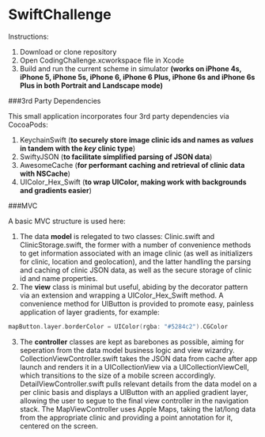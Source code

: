 # SwiftChallenge

Instructions:

1. Download or clone repository
2. Open CodingChallenge.xcworkspace file in Xcode
3. Build and run the current scheme in simulator **(works on iPhone 4s, iPhone 5, iPhone 5s, iPhone 6, iPhone 6 Plus, iPhone 6s and iPhone 6s Plus in both Portrait and Landscape mode)**

###3rd Party Dependencies

This small application incorporates four 3rd party dependencies via CocoaPods:

1. KeychainSwift (**to securely store image clinic ids and names as _values_ in tandem with the _key_ clinic type**)
2. SwiftyJSON (**to facilitate simplified parsing of JSON data**) 
3. AwesomeCache (**for performant caching and retrieval of clinic data with NSCache**)
4. UIColor_Hex_Swift (**to wrap UIColor, making work with backgrounds and gradients easier**)

###MVC

A basic MVC structure is used here:

1. The data **model** is relegated to two classes: Clinic.swift and ClinicStorage.swift, the former with a number of convenience methods to get information associated with an image clinic (as well as initializers for clinic, location and geolocation), and the latter handling the parsing and caching of clinic JSON data, as well as the secure storage of clinic id and name properties.
2. The **view** class is minimal but useful, abiding by the decorator pattern via an extension and wrapping a UIColor_Hex_Swift method. A convenience method for UIButton is provided to promote easy, painless application of layer gradients, for example: 

```swift
mapButton.layer.borderColor = UIColor(rgba: "#5284c2").CGColor
```

3. The **controller** classes are kept as barebones as possible, aiming for seperation from the data model business logic and view wizardry. CollectionViewController.swift takes the JSON data from cache after app launch and renders it in a UICollectionView via a UICollectionViewCell, which transitions to the size of a mobile screen accordingly. DetailViewController.swift pulls relevant details from the data model on a per clinic basis and displays a UIButton with an applied gradient layer, allowing the user to segue to the final view controller in the navigation stack. The MapViewController uses Apple Maps, taking the lat/long data from the appropriate clinic and providing a point annotation for it, centered on the screen.
